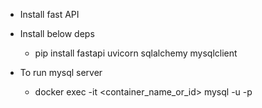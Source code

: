 - Install fast API
- Install below deps
    - pip install fastapi uvicorn sqlalchemy mysqlclient

- To run mysql server
    - docker exec -it <container_name_or_id> mysql -u <user> -p
